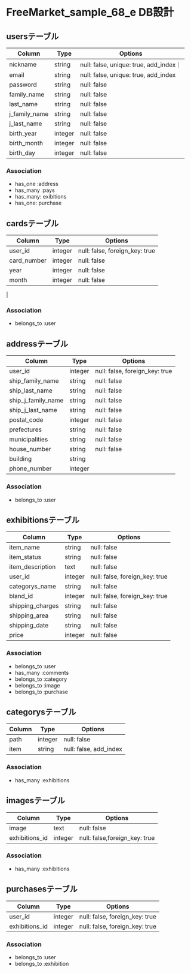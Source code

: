 # FreeMarket_sample_68_e   DB設計

## usersテーブル
|Column|Type|Options|
|------|----|-------|
|nickname|string|null: false, unique: true, add_index｜
|email|string|null: false, unique: true, add_index|
|password|string|null: false|
|family_name|string|null: false|
|last_name|string|null: false|
|j_family_name|string|null: false|
|j_last_name|string|null: false|
|birth_year|integer|null: false|
|birth_month|integer|null: false|
|birth_day|integer|null: false|
### Association
- has_one :address
- has_many :pays
- has_many: exibitions
- has_one: purchase

## cardsテーブル
|Column|Type|Options|
|------|----|-------|
|user_id|integer|null: false, foreign_key: true|
|card_number|integer|null: false|
|year|integer|null: false|
|month|integer|null: false|
|
### Association
- belongs_to :user

## addressテーブル
|Column|Type|Options|
|------|----|-------|
|user_id|integer|null: false, foreign_key: true|
|ship_family_name|string|null: false|
|ship_last_name|string|null: false|
|ship_j_family_name|string|null: false|
|ship_j_last_name|string|null: false|
|postal_code|integer|null: false|
|prefectures|string|null: false|
|municipalities|string|null: false|
|house_number|string|null: false|
|building|string||
|phone_number|integer||
### Association
- belongs_to :user

## exhibitionsテーブル
|Column|Type|Options|
|------|----|-------|
|item_name|string|null: false|
|item_status|string|null: false|
|item_description|text|null: false|
|user_id|integer|null: false, foreign_key: true|
|categorys_name|string|null: false|
|bland_id|integer|null: false, foreign_key: true|
|shipping_charges|string|null: false|
|shipping_area|string|null: false|
|shipping_date|string|null: false|
|price|integer|null: false|
### Association
- belongs_to :user
- has_many :comments
- belongs_to :category
- belongs_to :image
- belongs_to :purchase

## categorysテーブル
|Column|Type|Options|
|------|----|-------|
|path|integer|null: false|
|item|string|null: false, add_index|
### Association
- has_many :exhibitions

## imagesテーブル
|Column|Type|Options|
|------|----|-------|
|image|text|null: false|
|exhibitions_id|integer|null: false,foreign_key: true|
### Association
- has_many :exhibitions

## purchasesテーブル
|Column|Type|Options|
|------|----|-------|
|user_id|integer|null: false, foreign_key: true|
|exhibitions_id|integer|null: false, foreign_key: true|
### Association
- belongs_to :user
- belongs_to :exhibition
